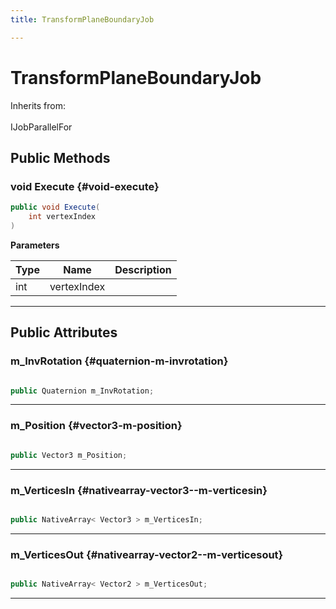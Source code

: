 ```yaml
---
title: TransformPlaneBoundaryJob

---
```


# TransformPlaneBoundaryJob







Inherits from: <br></br>IJobParallelFor




## Public Methods

### void Execute {#void-execute}

```csharp
public void Execute(
    int vertexIndex
)
```


**Parameters**

| Type | Name  | Description  | 
|--|--|--|
| int |vertexIndex||






-----------

## Public Attributes

### m_InvRotation {#quaternion-m-invrotation}

```csharp

public Quaternion m_InvRotation;

```






-----------

### m_Position {#vector3-m-position}

```csharp

public Vector3 m_Position;

```






-----------

### m_VerticesIn {#nativearray-vector3--m-verticesin}

```csharp

public NativeArray< Vector3 > m_VerticesIn;

```






-----------

### m_VerticesOut {#nativearray-vector2--m-verticesout}

```csharp

public NativeArray< Vector2 > m_VerticesOut;

```






-----------

